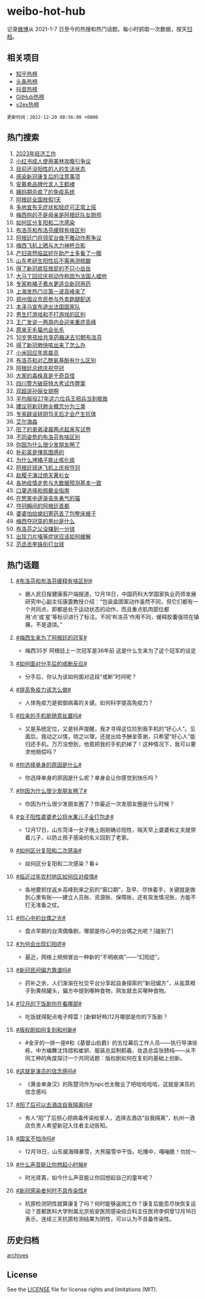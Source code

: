# weibo-hot-hub

记录[微博](https://www.weibo.com)从 2021-1-7 日至今的热搜和热门话题。每小时抓取一次数据，按天[归档](archives)。

## 相关项目

- [知乎热榜](https://github.com/lonnyzhang423/zhihu-hot-hub)
- [头条热榜](https://github.com/lonnyzhang423/toutiao-hot-hub)
- [抖音热榜](https://github.com/lonnyzhang423/douyin-hot-hub)
- [GitHub热榜](https://github.com/lonnyzhang423/github-hot-hub)
- [v2ex热榜](https://github.com/lonnyzhang423/v2ex-hot-hub)


`更新时间：2022-12-20 08:56:00 +0800`

## 热门搜索

1. [2023年经济工作](https://m.weibo.cn/search?containerid=100103type%3D1%26t%3D10%26q%3D%232023%E5%B9%B4%E7%BB%8F%E6%B5%8E%E5%B7%A5%E4%BD%9C%23&stream_entry_id=51&isnewpage=1&extparam=seat%3D1%26dgr%3D0%26cate%3D10103%26pos%3D0%26c_type%3D51%26filter_type%3Drealtimehot%26display_time%3D1671497759%26pre_seqid%3D1671497759395021438177&luicode=10000011&lfid=106003type%253D25%2526t%253D3%2526disable_hot%253D1%2526filter_type%253Drealtimehot)
1. [小红书成人使用美林攻略引争议](https://m.weibo.cn/search?containerid=100103type%3D1%26t%3D10%26q%3D%23%E5%B0%8F%E7%BA%A2%E4%B9%A6%E6%88%90%E4%BA%BA%E4%BD%BF%E7%94%A8%E7%BE%8E%E6%9E%97%E6%94%BB%E7%95%A5%E5%BC%95%E4%BA%89%E8%AE%AE%23&stream_entry_id=31&isnewpage=1&extparam=seat%3D1%26dgr%3D0%26filter_type%3Drealtimehot%26pos%3D0%26c_type%3D31%26lcate%3D5001%26cate%3D5001%26band_rank%3D1%26flag%3D1%26q%3D%2523%25E5%25B0%258F%25E7%25BA%25A2%25E4%25B9%25A6%25E6%2588%2590%25E4%25BA%25BA%25E4%25BD%25BF%25E7%2594%25A8%25E7%25BE%258E%25E6%259E%2597%25E6%2594%25BB%25E7%2595%25A5%25E5%25BC%2595%25E4%25BA%2589%25E8%25AE%25AE%2523%26realpos%3D1%26display_time%3D1671497759%26pre_seqid%3D1671497759395021438177&luicode=10000011&lfid=106003type%253D25%2526t%253D3%2526disable_hot%253D1%2526filter_type%253Drealtimehot)
1. [目前还没阳性的人的生活状态](https://m.weibo.cn/search?containerid=100103type%3D1%26t%3D10%26q%3D%23%E7%9B%AE%E5%89%8D%E8%BF%98%E6%B2%A1%E9%98%B3%E6%80%A7%E7%9A%84%E4%BA%BA%E7%9A%84%E7%94%9F%E6%B4%BB%E7%8A%B6%E6%80%81%23&stream_entry_id=31&isnewpage=1&extparam=seat%3D1%26dgr%3D0%26filter_type%3Drealtimehot%26pos%3D1%26c_type%3D31%26lcate%3D5001%26cate%3D5001%26band_rank%3D2%26flag%3D16%26q%3D%2523%25E7%259B%25AE%25E5%2589%258D%25E8%25BF%2598%25E6%25B2%25A1%25E9%2598%25B3%25E6%2580%25A7%25E7%259A%2584%25E4%25BA%25BA%25E7%259A%2584%25E7%2594%259F%25E6%25B4%25BB%25E7%258A%25B6%25E6%2580%2581%2523%26realpos%3D2%26display_time%3D1671497759%26pre_seqid%3D1671497759395021438177&luicode=10000011&lfid=106003type%253D25%2526t%253D3%2526disable_hot%253D1%2526filter_type%253Drealtimehot)
1. [感染新冠康复后的注意事项](https://m.weibo.cn/search?containerid=100103type%3D1%26t%3D10%26q%3D%23%E6%84%9F%E6%9F%93%E6%96%B0%E5%86%A0%E5%BA%B7%E5%A4%8D%E5%90%8E%E7%9A%84%E6%B3%A8%E6%84%8F%E4%BA%8B%E9%A1%B9%23&stream_entry_id=31&isnewpage=1&extparam=seat%3D1%26dgr%3D0%26filter_type%3Drealtimehot%26pos%3D2%26c_type%3D31%26lcate%3D5001%26cate%3D5001%26band_rank%3D3%26flag%3D0%26q%3D%2523%25E6%2584%259F%25E6%259F%2593%25E6%2596%25B0%25E5%2586%25A0%25E5%25BA%25B7%25E5%25A4%258D%25E5%2590%258E%25E7%259A%2584%25E6%25B3%25A8%25E6%2584%258F%25E4%25BA%258B%25E9%25A1%25B9%2523%26realpos%3D3%26display_time%3D1671497759%26pre_seqid%3D1671497759395021438177&luicode=10000011&lfid=106003type%253D25%2526t%253D3%2526disable_hot%253D1%2526filter_type%253Drealtimehot)
1. [安慕希品牌代言人王鹤棣](https://m.weibo.cn/search?containerid=100103type%3D1%26t%3D10%26q%3D%23%E5%AE%89%E6%85%95%E5%B8%8C%E5%93%81%E7%89%8C%E4%BB%A3%E8%A8%80%E4%BA%BA%E7%8E%8B%E9%B9%A4%E6%A3%A3%23&stream_entry_id=31&isnewpage=1&extparam=seat%3D1%26dgr%3D0%26topic_ad%3D1%26pos%3D3%26c_type%3D31%26lcate%3D5001%26cate%3D5001%26band_rank%3D4%26adid%3D175292%26q%3D%2523%25E5%25AE%2589%25E6%2585%2595%25E5%25B8%258C%25E5%2593%2581%25E7%2589%258C%25E4%25BB%25A3%25E8%25A8%2580%25E4%25BA%25BA%25E7%258E%258B%25E9%25B9%25A4%25E6%25A3%25A3%2523%26filter_type%3Drealtimehot%26display_time%3D1671497759%26pre_seqid%3D1671497759395021438177&luicode=10000011&lfid=106003type%253D25%2526t%253D3%2526disable_hot%253D1%2526filter_type%253Drealtimehot)
1. [姨妈期杀疯了的免疫系统](https://m.weibo.cn/search?containerid=100103type%3D1%26t%3D10%26q%3D%23%E5%A7%A8%E5%A6%88%E6%9C%9F%E6%9D%80%E7%96%AF%E4%BA%86%E7%9A%84%E5%85%8D%E7%96%AB%E7%B3%BB%E7%BB%9F%23&stream_entry_id=31&isnewpage=1&extparam=seat%3D1%26dgr%3D0%26filter_type%3Drealtimehot%26pos%3D4%26c_type%3D31%26lcate%3D5001%26cate%3D5001%26band_rank%3D4%26flag%3D1%26q%3D%2523%25E5%25A7%25A8%25E5%25A6%2588%25E6%259C%259F%25E6%259D%2580%25E7%2596%25AF%25E4%25BA%2586%25E7%259A%2584%25E5%2585%258D%25E7%2596%25AB%25E7%25B3%25BB%25E7%25BB%259F%2523%26realpos%3D4%26display_time%3D1671497759%26pre_seqid%3D1671497759395021438177&luicode=10000011&lfid=106003type%253D25%2526t%253D3%2526disable_hot%253D1%2526filter_type%253Drealtimehot)
1. [阿根廷全国放假1天](https://m.weibo.cn/search?containerid=100103type%3D1%26t%3D10%26q%3D%23%E9%98%BF%E6%A0%B9%E5%BB%B7%E5%85%A8%E5%9B%BD%E6%94%BE%E5%81%871%E5%A4%A9%23&stream_entry_id=31&isnewpage=1&extparam=seat%3D1%26dgr%3D0%26filter_type%3Drealtimehot%26pos%3D5%26c_type%3D31%26lcate%3D5001%26cate%3D5001%26band_rank%3D5%26flag%3D1%26q%3D%2523%25E9%2598%25BF%25E6%25A0%25B9%25E5%25BB%25B7%25E5%2585%25A8%25E5%259B%25BD%25E6%2594%25BE%25E5%2581%25871%25E5%25A4%25A9%2523%26realpos%3D5%26display_time%3D1671497759%26pre_seqid%3D1671497759395021438177&luicode=10000011&lfid=106003type%253D25%2526t%253D3%2526disable_hot%253D1%2526filter_type%253Drealtimehot)
1. [多地宣布无症状和轻症可正常上班](https://m.weibo.cn/search?containerid=100103type%3D1%26t%3D10%26q%3D%23%E5%A4%9A%E5%9C%B0%E5%AE%A3%E5%B8%83%E6%97%A0%E7%97%87%E7%8A%B6%E5%92%8C%E8%BD%BB%E7%97%87%E5%8F%AF%E6%AD%A3%E5%B8%B8%E4%B8%8A%E7%8F%AD%23&stream_entry_id=31&isnewpage=1&extparam=seat%3D1%26dgr%3D0%26filter_type%3Drealtimehot%26pos%3D6%26c_type%3D31%26lcate%3D5001%26cate%3D5001%26band_rank%3D6%26flag%3D1%26q%3D%2523%25E5%25A4%259A%25E5%259C%25B0%25E5%25AE%25A3%25E5%25B8%2583%25E6%2597%25A0%25E7%2597%2587%25E7%258A%25B6%25E5%2592%258C%25E8%25BD%25BB%25E7%2597%2587%25E5%258F%25AF%25E6%25AD%25A3%25E5%25B8%25B8%25E4%25B8%258A%25E7%258F%25AD%2523%26realpos%3D6%26display_time%3D1671497759%26pre_seqid%3D1671497759395021438177&luicode=10000011&lfid=106003type%253D25%2526t%253D3%2526disable_hot%253D1%2526filter_type%253Drealtimehot)
1. [梅西抱的不是母亲是阿根廷队女厨师](https://m.weibo.cn/search?containerid=100103type%3D1%26t%3D10%26q%3D%23%E6%A2%85%E8%A5%BF%E6%8A%B1%E7%9A%84%E4%B8%8D%E6%98%AF%E6%AF%8D%E4%BA%B2%E6%98%AF%E9%98%BF%E6%A0%B9%E5%BB%B7%E9%98%9F%E5%A5%B3%E5%8E%A8%E5%B8%88%23&stream_entry_id=31&isnewpage=1&extparam=seat%3D1%26dgr%3D0%26filter_type%3Drealtimehot%26pos%3D7%26c_type%3D31%26lcate%3D5001%26cate%3D5001%26band_rank%3D7%26flag%3D0%26q%3D%2523%25E6%25A2%2585%25E8%25A5%25BF%25E6%258A%25B1%25E7%259A%2584%25E4%25B8%258D%25E6%2598%25AF%25E6%25AF%258D%25E4%25BA%25B2%25E6%2598%25AF%25E9%2598%25BF%25E6%25A0%25B9%25E5%25BB%25B7%25E9%2598%259F%25E5%25A5%25B3%25E5%258E%25A8%25E5%25B8%2588%2523%26realpos%3D7%26display_time%3D1671497759%26pre_seqid%3D1671497759395021438177&luicode=10000011&lfid=106003type%253D25%2526t%253D3%2526disable_hot%253D1%2526filter_type%253Drealtimehot)
1. [如何区分复阳和二次感染](https://m.weibo.cn/search?containerid=100103type%3D1%26t%3D10%26q%3D%23%E5%A6%82%E4%BD%95%E5%8C%BA%E5%88%86%E5%A4%8D%E9%98%B3%E5%92%8C%E4%BA%8C%E6%AC%A1%E6%84%9F%E6%9F%93%23&stream_entry_id=31&isnewpage=1&extparam=seat%3D1%26dgr%3D0%26filter_type%3Drealtimehot%26pos%3D8%26c_type%3D31%26lcate%3D5001%26cate%3D5001%26band_rank%3D8%26flag%3D1%26q%3D%2523%25E5%25A6%2582%25E4%25BD%2595%25E5%258C%25BA%25E5%2588%2586%25E5%25A4%258D%25E9%2598%25B3%25E5%2592%258C%25E4%25BA%258C%25E6%25AC%25A1%25E6%2584%259F%25E6%259F%2593%2523%26realpos%3D8%26display_time%3D1671497759%26pre_seqid%3D1671497759395021438177&luicode=10000011&lfid=106003type%253D25%2526t%253D3%2526disable_hot%253D1%2526filter_type%253Drealtimehot)
1. [布洛芬和布洛芬缓释有啥区别](https://m.weibo.cn/search?containerid=100103type%3D1%26t%3D10%26q%3D%23%E5%B8%83%E6%B4%9B%E8%8A%AC%E5%92%8C%E5%B8%83%E6%B4%9B%E8%8A%AC%E7%BC%93%E9%87%8A%E6%9C%89%E5%95%A5%E5%8C%BA%E5%88%AB%23&stream_entry_id=31&isnewpage=1&extparam=seat%3D1%26dgr%3D0%26filter_type%3Drealtimehot%26pos%3D9%26c_type%3D31%26lcate%3D5001%26cate%3D5001%26band_rank%3D9%26flag%3D2%26q%3D%2523%25E5%25B8%2583%25E6%25B4%259B%25E8%258A%25AC%25E5%2592%258C%25E5%25B8%2583%25E6%25B4%259B%25E8%258A%25AC%25E7%25BC%2593%25E9%2587%258A%25E6%259C%2589%25E5%2595%25A5%25E5%258C%25BA%25E5%2588%25AB%2523%26realpos%3D9%26display_time%3D1671497759%26pre_seqid%3D1671497759395021438177&luicode=10000011&lfid=106003type%253D25%2526t%253D3%2526disable_hot%253D1%2526filter_type%253Drealtimehot)
1. [阿根廷门将领奖台做不雅动作惹争议](https://m.weibo.cn/search?containerid=100103type%3D1%26t%3D10%26q%3D%23%E9%98%BF%E6%A0%B9%E5%BB%B7%E9%97%A8%E5%B0%86%E9%A2%86%E5%A5%96%E5%8F%B0%E5%81%9A%E4%B8%8D%E9%9B%85%E5%8A%A8%E4%BD%9C%E6%83%B9%E4%BA%89%E8%AE%AE%23&stream_entry_id=31&isnewpage=1&extparam=seat%3D1%26dgr%3D0%26filter_type%3Drealtimehot%26pos%3D10%26c_type%3D31%26lcate%3D5001%26cate%3D5001%26band_rank%3D10%26flag%3D0%26q%3D%2523%25E9%2598%25BF%25E6%25A0%25B9%25E5%25BB%25B7%25E9%2597%25A8%25E5%25B0%2586%25E9%25A2%2586%25E5%25A5%2596%25E5%258F%25B0%25E5%2581%259A%25E4%25B8%258D%25E9%259B%2585%25E5%258A%25A8%25E4%25BD%259C%25E6%2583%25B9%25E4%25BA%2589%25E8%25AE%25AE%2523%26realpos%3D10%26display_time%3D1671497759%26pre_seqid%3D1671497759395021438177&luicode=10000011&lfid=106003type%253D25%2526t%253D3%2526disable_hot%253D1%2526filter_type%253Drealtimehot)
1. [梅西飞机上晒与大力神杯合影](https://m.weibo.cn/search?containerid=100103type%3D1%26t%3D10%26q%3D%23%E6%A2%85%E8%A5%BF%E9%A3%9E%E6%9C%BA%E4%B8%8A%E6%99%92%E4%B8%8E%E5%A4%A7%E5%8A%9B%E7%A5%9E%E6%9D%AF%E5%90%88%E5%BD%B1%23&stream_entry_id=31&isnewpage=1&extparam=seat%3D1%26dgr%3D0%26filter_type%3Drealtimehot%26pos%3D11%26c_type%3D31%26lcate%3D5001%26cate%3D5001%26band_rank%3D11%26flag%3D1%26q%3D%2523%25E6%25A2%2585%25E8%25A5%25BF%25E9%25A3%259E%25E6%259C%25BA%25E4%25B8%258A%25E6%2599%2592%25E4%25B8%258E%25E5%25A4%25A7%25E5%258A%259B%25E7%25A5%259E%25E6%259D%25AF%25E5%2590%2588%25E5%25BD%25B1%2523%26realpos%3D11%26display_time%3D1671497759%26pre_seqid%3D1671497759395021438177&luicode=10000011&lfid=106003type%253D25%2526t%253D3%2526disable_hot%253D1%2526filter_type%253Drealtimehot)
1. [产妇突然临盆好在助产士多看了一眼](https://m.weibo.cn/search?containerid=100103type%3D1%26t%3D10%26q%3D%23%E4%BA%A7%E5%A6%87%E7%AA%81%E7%84%B6%E4%B8%B4%E7%9B%86%E5%A5%BD%E5%9C%A8%E5%8A%A9%E4%BA%A7%E5%A3%AB%E5%A4%9A%E7%9C%8B%E4%BA%86%E4%B8%80%E7%9C%BC%23&stream_entry_id=31&isnewpage=1&extparam=seat%3D1%26dgr%3D0%26filter_type%3Drealtimehot%26pos%3D12%26c_type%3D31%26lcate%3D5001%26cate%3D5001%26band_rank%3D12%26flag%3D1%26q%3D%2523%25E4%25BA%25A7%25E5%25A6%2587%25E7%25AA%2581%25E7%2584%25B6%25E4%25B8%25B4%25E7%259B%2586%25E5%25A5%25BD%25E5%259C%25A8%25E5%258A%25A9%25E4%25BA%25A7%25E5%25A3%25AB%25E5%25A4%259A%25E7%259C%258B%25E4%25BA%2586%25E4%25B8%2580%25E7%259C%25BC%2523%26realpos%3D12%26display_time%3D1671497759%26pre_seqid%3D1671497759395021438177&luicode=10000011&lfid=106003type%253D25%2526t%253D3%2526disable_hot%253D1%2526filter_type%253Drealtimehot)
1. [山东考研生阳性后不需再测核酸](https://m.weibo.cn/search?containerid=100103type%3D1%26t%3D10%26q%3D%23%E5%B1%B1%E4%B8%9C%E8%80%83%E7%A0%94%E7%94%9F%E9%98%B3%E6%80%A7%E5%90%8E%E4%B8%8D%E9%9C%80%E5%86%8D%E6%B5%8B%E6%A0%B8%E9%85%B8%23&stream_entry_id=31&isnewpage=1&extparam=seat%3D1%26dgr%3D0%26filter_type%3Drealtimehot%26pos%3D13%26c_type%3D31%26lcate%3D5001%26cate%3D5001%26band_rank%3D13%26flag%3D0%26q%3D%2523%25E5%25B1%25B1%25E4%25B8%259C%25E8%2580%2583%25E7%25A0%2594%25E7%2594%259F%25E9%2598%25B3%25E6%2580%25A7%25E5%2590%258E%25E4%25B8%258D%25E9%259C%2580%25E5%2586%258D%25E6%25B5%258B%25E6%25A0%25B8%25E9%2585%25B8%2523%26realpos%3D13%26display_time%3D1671497759%26pre_seqid%3D1671497759395021438177&luicode=10000011&lfid=106003type%253D25%2526t%253D3%2526disable_hot%253D1%2526filter_type%253Drealtimehot)
1. [得了新冠疯狂放屁的不只小岳岳](https://m.weibo.cn/search?containerid=100103type%3D1%26t%3D10%26q%3D%23%E5%BE%97%E4%BA%86%E6%96%B0%E5%86%A0%E7%96%AF%E7%8B%82%E6%94%BE%E5%B1%81%E7%9A%84%E4%B8%8D%E5%8F%AA%E5%B0%8F%E5%B2%B3%E5%B2%B3%23&stream_entry_id=31&isnewpage=1&extparam=seat%3D1%26dgr%3D0%26filter_type%3Drealtimehot%26pos%3D14%26c_type%3D31%26lcate%3D5001%26cate%3D5001%26band_rank%3D14%26flag%3D0%26q%3D%2523%25E5%25BE%2597%25E4%25BA%2586%25E6%2596%25B0%25E5%2586%25A0%25E7%2596%25AF%25E7%258B%2582%25E6%2594%25BE%25E5%25B1%2581%25E7%259A%2584%25E4%25B8%258D%25E5%258F%25AA%25E5%25B0%258F%25E5%25B2%25B3%25E5%25B2%25B3%2523%26realpos%3D14%26display_time%3D1671497759%26pre_seqid%3D1671497759395021438177&luicode=10000011&lfid=106003type%253D25%2526t%253D3%2526disable_hot%253D1%2526filter_type%253Drealtimehot)
1. [大马丁回应庆祝动作称因为法国人嘘他](https://m.weibo.cn/search?containerid=100103type%3D1%26t%3D10%26q%3D%23%E5%A4%A7%E9%A9%AC%E4%B8%81%E5%9B%9E%E5%BA%94%E5%BA%86%E7%A5%9D%E5%8A%A8%E4%BD%9C%E7%A7%B0%E5%9B%A0%E4%B8%BA%E6%B3%95%E5%9B%BD%E4%BA%BA%E5%98%98%E4%BB%96%23&stream_entry_id=31&isnewpage=1&extparam=seat%3D1%26dgr%3D0%26filter_type%3Drealtimehot%26pos%3D15%26c_type%3D31%26lcate%3D5001%26cate%3D5001%26band_rank%3D15%26flag%3D1%26q%3D%2523%25E5%25A4%25A7%25E9%25A9%25AC%25E4%25B8%2581%25E5%259B%259E%25E5%25BA%2594%25E5%25BA%2586%25E7%25A5%259D%25E5%258A%25A8%25E4%25BD%259C%25E7%25A7%25B0%25E5%259B%25A0%25E4%25B8%25BA%25E6%25B3%2595%25E5%259B%25BD%25E4%25BA%25BA%25E5%2598%2598%25E4%25BB%2596%2523%26realpos%3D15%26display_time%3D1671497759%26pre_seqid%3D1671497759395021438177&luicode=10000011&lfid=106003type%253D25%2526t%253D3%2526disable_hot%253D1%2526filter_type%253Drealtimehot)
1. [专家称橘子煮水更适合新冠用药](https://m.weibo.cn/search?containerid=100103type%3D1%26t%3D10%26q%3D%23%E4%B8%93%E5%AE%B6%E7%A7%B0%E6%A9%98%E5%AD%90%E7%85%AE%E6%B0%B4%E6%9B%B4%E9%80%82%E5%90%88%E6%96%B0%E5%86%A0%E7%94%A8%E8%8D%AF%23&stream_entry_id=31&isnewpage=1&extparam=seat%3D1%26dgr%3D0%26filter_type%3Drealtimehot%26pos%3D16%26c_type%3D31%26lcate%3D5001%26cate%3D5001%26band_rank%3D16%26flag%3D2%26q%3D%2523%25E4%25B8%2593%25E5%25AE%25B6%25E7%25A7%25B0%25E6%25A9%2598%25E5%25AD%2590%25E7%2585%25AE%25E6%25B0%25B4%25E6%259B%25B4%25E9%2580%2582%25E5%2590%2588%25E6%2596%25B0%25E5%2586%25A0%25E7%2594%25A8%25E8%258D%25AF%2523%26realpos%3D16%26display_time%3D1671497759%26pre_seqid%3D1671497759395021438177&luicode=10000011&lfid=106003type%253D25%2526t%253D3%2526disable_hot%253D1%2526filter_type%253Drealtimehot)
1. [上海发热门诊第一波高峰来了](https://m.weibo.cn/search?containerid=100103type%3D1%26t%3D10%26q%3D%23%E4%B8%8A%E6%B5%B7%E5%8F%91%E7%83%AD%E9%97%A8%E8%AF%8A%E7%AC%AC%E4%B8%80%E6%B3%A2%E9%AB%98%E5%B3%B0%E6%9D%A5%E4%BA%86%23&stream_entry_id=31&isnewpage=1&extparam=seat%3D1%26dgr%3D0%26filter_type%3Drealtimehot%26pos%3D17%26c_type%3D31%26lcate%3D5001%26cate%3D5001%26band_rank%3D17%26flag%3D0%26q%3D%2523%25E4%25B8%258A%25E6%25B5%25B7%25E5%258F%2591%25E7%2583%25AD%25E9%2597%25A8%25E8%25AF%258A%25E7%25AC%25AC%25E4%25B8%2580%25E6%25B3%25A2%25E9%25AB%2598%25E5%25B3%25B0%25E6%259D%25A5%25E4%25BA%2586%2523%26realpos%3D17%26display_time%3D1671497759%26pre_seqid%3D1671497759395021438177&luicode=10000011&lfid=106003type%253D25%2526t%253D3%2526disable_hot%253D1%2526filter_type%253Drealtimehot)
1. [郑州倡议市民参与外卖跑腿配送](https://m.weibo.cn/search?containerid=100103type%3D1%26t%3D10%26q%3D%23%E9%83%91%E5%B7%9E%E5%80%A1%E8%AE%AE%E5%B8%82%E6%B0%91%E5%8F%82%E4%B8%8E%E5%A4%96%E5%8D%96%E8%B7%91%E8%85%BF%E9%85%8D%E9%80%81%23&stream_entry_id=31&isnewpage=1&extparam=seat%3D1%26dgr%3D0%26filter_type%3Drealtimehot%26pos%3D18%26c_type%3D31%26lcate%3D5001%26cate%3D5001%26band_rank%3D18%26flag%3D0%26q%3D%2523%25E9%2583%2591%25E5%25B7%259E%25E5%2580%25A1%25E8%25AE%25AE%25E5%25B8%2582%25E6%25B0%2591%25E5%258F%2582%25E4%25B8%258E%25E5%25A4%2596%25E5%258D%2596%25E8%25B7%2591%25E8%2585%25BF%25E9%2585%258D%25E9%2580%2581%2523%26realpos%3D18%26display_time%3D1671497759%26pre_seqid%3D1671497759395021438177&luicode=10000011&lfid=106003type%253D25%2526t%253D3%2526disable_hot%253D1%2526filter_type%253Drealtimehot)
1. [本泽马宣布退出法国国家队](https://m.weibo.cn/search?containerid=100103type%3D1%26t%3D10%26q%3D%23%E6%9C%AC%E6%B3%BD%E9%A9%AC%E5%AE%A3%E5%B8%83%E9%80%80%E5%87%BA%E6%B3%95%E5%9B%BD%E5%9B%BD%E5%AE%B6%E9%98%9F%23&stream_entry_id=31&isnewpage=1&extparam=seat%3D1%26dgr%3D0%26filter_type%3Drealtimehot%26pos%3D19%26c_type%3D31%26lcate%3D5001%26cate%3D5001%26band_rank%3D19%26flag%3D0%26q%3D%2523%25E6%259C%25AC%25E6%25B3%25BD%25E9%25A9%25AC%25E5%25AE%25A3%25E5%25B8%2583%25E9%2580%2580%25E5%2587%25BA%25E6%25B3%2595%25E5%259B%25BD%25E5%259B%25BD%25E5%25AE%25B6%25E9%2598%259F%2523%26realpos%3D19%26display_time%3D1671497759%26pre_seqid%3D1671497759395021438177&luicode=10000011&lfid=106003type%253D25%2526t%253D3%2526disable_hot%253D1%2526filter_type%253Drealtimehot)
1. [男生打游戏和不打游戏的区别](https://m.weibo.cn/search?containerid=100103type%3D1%26t%3D10%26q%3D%23%E7%94%B7%E7%94%9F%E6%89%93%E6%B8%B8%E6%88%8F%E5%92%8C%E4%B8%8D%E6%89%93%E6%B8%B8%E6%88%8F%E7%9A%84%E5%8C%BA%E5%88%AB%23&stream_entry_id=31&isnewpage=1&extparam=seat%3D1%26dgr%3D0%26filter_type%3Drealtimehot%26pos%3D20%26c_type%3D31%26lcate%3D5001%26cate%3D5001%26band_rank%3D20%26flag%3D0%26q%3D%2523%25E7%2594%25B7%25E7%2594%259F%25E6%2589%2593%25E6%25B8%25B8%25E6%2588%258F%25E5%2592%258C%25E4%25B8%258D%25E6%2589%2593%25E6%25B8%25B8%25E6%2588%258F%25E7%259A%2584%25E5%258C%25BA%25E5%2588%25AB%2523%26realpos%3D20%26display_time%3D1671497759%26pre_seqid%3D1671497759395021438177&luicode=10000011&lfid=106003type%253D25%2526t%253D3%2526disable_hot%253D1%2526filter_type%253Drealtimehot)
1. [王广发说一两周内会迎来重症高峰](https://m.weibo.cn/search?containerid=100103type%3D1%26t%3D10%26q%3D%23%E7%8E%8B%E5%B9%BF%E5%8F%91%E8%AF%B4%E4%B8%80%E4%B8%A4%E5%91%A8%E5%86%85%E4%BC%9A%E8%BF%8E%E6%9D%A5%E9%87%8D%E7%97%87%E9%AB%98%E5%B3%B0%23&stream_entry_id=31&isnewpage=1&extparam=seat%3D1%26dgr%3D0%26filter_type%3Drealtimehot%26pos%3D21%26c_type%3D31%26lcate%3D5001%26cate%3D5001%26band_rank%3D21%26flag%3D1%26q%3D%2523%25E7%258E%258B%25E5%25B9%25BF%25E5%258F%2591%25E8%25AF%25B4%25E4%25B8%2580%25E4%25B8%25A4%25E5%2591%25A8%25E5%2586%2585%25E4%25BC%259A%25E8%25BF%258E%25E6%259D%25A5%25E9%2587%258D%25E7%2597%2587%25E9%25AB%2598%25E5%25B3%25B0%2523%26realpos%3D21%26display_time%3D1671497759%26pre_seqid%3D1671497759395021438177&luicode=10000011&lfid=106003type%253D25%2526t%253D3%2526disable_hot%253D1%2526filter_type%253Drealtimehot)
1. [原来无毛猫也会长毛](https://m.weibo.cn/search?containerid=100103type%3D1%26t%3D10%26q%3D%23%E5%8E%9F%E6%9D%A5%E6%97%A0%E6%AF%9B%E7%8C%AB%E4%B9%9F%E4%BC%9A%E9%95%BF%E6%AF%9B%23&stream_entry_id=31&isnewpage=1&extparam=seat%3D1%26dgr%3D0%26filter_type%3Drealtimehot%26pos%3D22%26c_type%3D31%26lcate%3D5001%26cate%3D5001%26band_rank%3D22%26flag%3D1%26q%3D%2523%25E5%258E%259F%25E6%259D%25A5%25E6%2597%25A0%25E6%25AF%259B%25E7%258C%25AB%25E4%25B9%259F%25E4%25BC%259A%25E9%2595%25BF%25E6%25AF%259B%2523%26realpos%3D22%26display_time%3D1671497759%26pre_seqid%3D1671497759395021438177&luicode=10000011&lfid=106003type%253D25%2526t%253D3%2526disable_hot%253D1%2526filter_type%253Drealtimehot)
1. [10岁男孩给共享药箱送去10颗布洛芬](https://m.weibo.cn/search?containerid=100103type%3D1%26t%3D10%26q%3D%2310%E5%B2%81%E7%94%B7%E5%AD%A9%E7%BB%99%E5%85%B1%E4%BA%AB%E8%8D%AF%E7%AE%B1%E9%80%81%E5%8E%BB10%E9%A2%97%E5%B8%83%E6%B4%9B%E8%8A%AC%23&stream_entry_id=31&isnewpage=1&extparam=seat%3D1%26dgr%3D0%26filter_type%3Drealtimehot%26pos%3D23%26c_type%3D31%26lcate%3D5001%26cate%3D5001%26band_rank%3D23%26flag%3D0%26q%3D%252310%25E5%25B2%2581%25E7%2594%25B7%25E5%25AD%25A9%25E7%25BB%2599%25E5%2585%25B1%25E4%25BA%25AB%25E8%258D%25AF%25E7%25AE%25B1%25E9%2580%2581%25E5%258E%25BB10%25E9%25A2%2597%25E5%25B8%2583%25E6%25B4%259B%25E8%258A%25AC%2523%26realpos%3D23%26display_time%3D1671497759%26pre_seqid%3D1671497759395021438177&luicode=10000011&lfid=106003type%253D25%2526t%253D3%2526disable_hot%253D1%2526filter_type%253Drealtimehot)
1. [得了新冠肺快咳出来了怎么办](https://m.weibo.cn/search?containerid=100103type%3D1%26t%3D10%26q%3D%23%E5%BE%97%E4%BA%86%E6%96%B0%E5%86%A0%E8%82%BA%E5%BF%AB%E5%92%B3%E5%87%BA%E6%9D%A5%E4%BA%86%E6%80%8E%E4%B9%88%E5%8A%9E%23&stream_entry_id=31&isnewpage=1&extparam=seat%3D1%26dgr%3D0%26filter_type%3Drealtimehot%26pos%3D24%26c_type%3D31%26lcate%3D5001%26cate%3D5001%26band_rank%3D24%26flag%3D0%26q%3D%2523%25E5%25BE%2597%25E4%25BA%2586%25E6%2596%25B0%25E5%2586%25A0%25E8%2582%25BA%25E5%25BF%25AB%25E5%2592%25B3%25E5%2587%25BA%25E6%259D%25A5%25E4%25BA%2586%25E6%2580%258E%25E4%25B9%2588%25E5%258A%259E%2523%26realpos%3D24%26display_time%3D1671497759%26pre_seqid%3D1671497759395021438177&luicode=10000011&lfid=106003type%253D25%2526t%253D3%2526disable_hot%253D1%2526filter_type%253Drealtimehot)
1. [小米回应年底裁员](https://m.weibo.cn/search?containerid=100103type%3D1%26t%3D10%26q%3D%23%E5%B0%8F%E7%B1%B3%E5%9B%9E%E5%BA%94%E5%B9%B4%E5%BA%95%E8%A3%81%E5%91%98%23&stream_entry_id=31&isnewpage=1&extparam=seat%3D1%26dgr%3D0%26filter_type%3Drealtimehot%26pos%3D25%26c_type%3D31%26lcate%3D5001%26cate%3D5001%26band_rank%3D25%26flag%3D0%26q%3D%2523%25E5%25B0%258F%25E7%25B1%25B3%25E5%259B%259E%25E5%25BA%2594%25E5%25B9%25B4%25E5%25BA%2595%25E8%25A3%2581%25E5%2591%2598%2523%26realpos%3D25%26display_time%3D1671497759%26pre_seqid%3D1671497759395021438177&luicode=10000011&lfid=106003type%253D25%2526t%253D3%2526disable_hot%253D1%2526filter_type%253Drealtimehot)
1. [布洛芬和对乙酰氨基酚有什么区别](https://m.weibo.cn/search?containerid=100103type%3D1%26t%3D10%26q%3D%23%E5%B8%83%E6%B4%9B%E8%8A%AC%E5%92%8C%E5%AF%B9%E4%B9%99%E9%85%B0%E6%B0%A8%E5%9F%BA%E9%85%9A%E6%9C%89%E4%BB%80%E4%B9%88%E5%8C%BA%E5%88%AB%23&stream_entry_id=31&isnewpage=1&extparam=seat%3D1%26dgr%3D0%26filter_type%3Drealtimehot%26pos%3D26%26c_type%3D31%26lcate%3D5001%26cate%3D5001%26band_rank%3D26%26flag%3D1%26q%3D%2523%25E5%25B8%2583%25E6%25B4%259B%25E8%258A%25AC%25E5%2592%258C%25E5%25AF%25B9%25E4%25B9%2599%25E9%2585%25B0%25E6%25B0%25A8%25E5%259F%25BA%25E9%2585%259A%25E6%259C%2589%25E4%25BB%2580%25E4%25B9%2588%25E5%258C%25BA%25E5%2588%25AB%2523%26realpos%3D26%26display_time%3D1671497759%26pre_seqid%3D1671497759395021438177&luicode=10000011&lfid=106003type%253D25%2526t%253D3%2526disable_hot%253D1%2526filter_type%253Drealtimehot)
1. [阿根廷总统庆祝夺冠](https://m.weibo.cn/search?containerid=100103type%3D1%26t%3D10%26q%3D%23%E9%98%BF%E6%A0%B9%E5%BB%B7%E6%80%BB%E7%BB%9F%E5%BA%86%E7%A5%9D%E5%A4%BA%E5%86%A0%23&stream_entry_id=31&isnewpage=1&extparam=seat%3D1%26dgr%3D0%26filter_type%3Drealtimehot%26pos%3D27%26c_type%3D31%26lcate%3D5001%26cate%3D5001%26band_rank%3D27%26flag%3D1%26q%3D%2523%25E9%2598%25BF%25E6%25A0%25B9%25E5%25BB%25B7%25E6%2580%25BB%25E7%25BB%259F%25E5%25BA%2586%25E7%25A5%259D%25E5%25A4%25BA%25E5%2586%25A0%2523%26realpos%3D27%26display_time%3D1671497759%26pre_seqid%3D1671497759395021438177&luicode=10000011&lfid=106003type%253D25%2526t%253D3%2526disable_hot%253D1%2526filter_type%253Drealtimehot)
1. [大家的毒株真是千奇百怪](https://m.weibo.cn/search?containerid=100103type%3D1%26t%3D10%26q%3D%23%E5%A4%A7%E5%AE%B6%E7%9A%84%E6%AF%92%E6%A0%AA%E7%9C%9F%E6%98%AF%E5%8D%83%E5%A5%87%E7%99%BE%E6%80%AA%23&stream_entry_id=31&isnewpage=1&extparam=seat%3D1%26dgr%3D0%26filter_type%3Drealtimehot%26pos%3D28%26c_type%3D31%26lcate%3D5001%26cate%3D5001%26band_rank%3D28%26flag%3D0%26q%3D%2523%25E5%25A4%25A7%25E5%25AE%25B6%25E7%259A%2584%25E6%25AF%2592%25E6%25A0%25AA%25E7%259C%259F%25E6%2598%25AF%25E5%258D%2583%25E5%25A5%2587%25E7%2599%25BE%25E6%2580%25AA%2523%26realpos%3D28%26display_time%3D1671497759%26pre_seqid%3D1671497759395021438177&luicode=10000011&lfid=106003type%253D25%2526t%253D3%2526disable_hot%253D1%2526filter_type%253Drealtimehot)
1. [四川警方破获特大考试作弊案](https://m.weibo.cn/search?containerid=100103type%3D1%26t%3D10%26q%3D%23%E5%9B%9B%E5%B7%9D%E8%AD%A6%E6%96%B9%E7%A0%B4%E8%8E%B7%E7%89%B9%E5%A4%A7%E8%80%83%E8%AF%95%E4%BD%9C%E5%BC%8A%E6%A1%88%23&stream_entry_id=31&isnewpage=1&extparam=seat%3D1%26dgr%3D0%26filter_type%3Drealtimehot%26pos%3D29%26c_type%3D31%26lcate%3D5001%26cate%3D5001%26band_rank%3D29%26flag%3D0%26q%3D%2523%25E5%259B%259B%25E5%25B7%259D%25E8%25AD%25A6%25E6%2596%25B9%25E7%25A0%25B4%25E8%258E%25B7%25E7%2589%25B9%25E5%25A4%25A7%25E8%2580%2583%25E8%25AF%2595%25E4%25BD%259C%25E5%25BC%258A%25E6%25A1%2588%2523%26realpos%3D29%26display_time%3D1671497759%26pre_seqid%3D1671497759395021438177&luicode=10000011&lfid=106003type%253D25%2526t%253D3%2526disable_hot%253D1%2526filter_type%253Drealtimehot)
1. [邓超说孙俪女貌啊](https://m.weibo.cn/search?containerid=100103type%3D1%26t%3D10%26q%3D%23%E9%82%93%E8%B6%85%E8%AF%B4%E5%AD%99%E4%BF%AA%E5%A5%B3%E8%B2%8C%E5%95%8A%23&stream_entry_id=31&isnewpage=1&extparam=seat%3D1%26dgr%3D0%26filter_type%3Drealtimehot%26pos%3D30%26c_type%3D31%26lcate%3D5001%26cate%3D5001%26band_rank%3D30%26flag%3D0%26q%3D%2523%25E9%2582%2593%25E8%25B6%2585%25E8%25AF%25B4%25E5%25AD%2599%25E4%25BF%25AA%25E5%25A5%25B3%25E8%25B2%258C%25E5%2595%258A%2523%26realpos%3D30%26display_time%3D1671497759%26pre_seqid%3D1671497759395021438177&luicode=10000011&lfid=106003type%253D25%2526t%253D3%2526disable_hot%253D1%2526filter_type%253Drealtimehot)
1. [平均服役27年这六位兵王把兵当到极致](https://m.weibo.cn/search?containerid=100103type%3D1%26t%3D10%26q%3D%23%E5%B9%B3%E5%9D%87%E6%9C%8D%E5%BD%B927%E5%B9%B4%E8%BF%99%E5%85%AD%E4%BD%8D%E5%85%B5%E7%8E%8B%E6%8A%8A%E5%85%B5%E5%BD%93%E5%88%B0%E6%9E%81%E8%87%B4%23&stream_entry_id=31&isnewpage=1&extparam=seat%3D1%26dgr%3D0%26filter_type%3Drealtimehot%26pos%3D31%26c_type%3D31%26lcate%3D5001%26cate%3D5001%26band_rank%3D31%26flag%3D1%26q%3D%2523%25E5%25B9%25B3%25E5%259D%2587%25E6%259C%258D%25E5%25BD%25B927%25E5%25B9%25B4%25E8%25BF%2599%25E5%2585%25AD%25E4%25BD%258D%25E5%2585%25B5%25E7%258E%258B%25E6%258A%258A%25E5%2585%25B5%25E5%25BD%2593%25E5%2588%25B0%25E6%259E%2581%25E8%2587%25B4%2523%26realpos%3D31%26display_time%3D1671497759%26pre_seqid%3D1671497759395021438177&luicode=10000011&lfid=106003type%253D25%2526t%253D3%2526disable_hot%253D1%2526filter_type%253Drealtimehot)
1. [建议将新冠肺炎概念分为三类](https://m.weibo.cn/search?containerid=100103type%3D1%26t%3D10%26q%3D%23%E5%BB%BA%E8%AE%AE%E5%B0%86%E6%96%B0%E5%86%A0%E8%82%BA%E7%82%8E%E6%A6%82%E5%BF%B5%E5%88%86%E4%B8%BA%E4%B8%89%E7%B1%BB%23&stream_entry_id=31&isnewpage=1&extparam=seat%3D1%26dgr%3D0%26filter_type%3Drealtimehot%26pos%3D32%26c_type%3D31%26lcate%3D5001%26cate%3D5001%26band_rank%3D32%26flag%3D0%26q%3D%2523%25E5%25BB%25BA%25E8%25AE%25AE%25E5%25B0%2586%25E6%2596%25B0%25E5%2586%25A0%25E8%2582%25BA%25E7%2582%258E%25E6%25A6%2582%25E5%25BF%25B5%25E5%2588%2586%25E4%25B8%25BA%25E4%25B8%2589%25E7%25B1%25BB%2523%26realpos%3D32%26display_time%3D1671497759%26pre_seqid%3D1671497759395021438177&luicode=10000011&lfid=106003type%253D25%2526t%253D3%2526disable_hot%253D1%2526filter_type%253Drealtimehot)
1. [专家辟谣转阴15天后才会产生抗体](https://m.weibo.cn/search?containerid=100103type%3D1%26t%3D10%26q%3D%23%E4%B8%93%E5%AE%B6%E8%BE%9F%E8%B0%A3%E8%BD%AC%E9%98%B415%E5%A4%A9%E5%90%8E%E6%89%8D%E4%BC%9A%E4%BA%A7%E7%94%9F%E6%8A%97%E4%BD%93%23&stream_entry_id=31&isnewpage=1&extparam=seat%3D1%26dgr%3D0%26filter_type%3Drealtimehot%26pos%3D33%26c_type%3D31%26lcate%3D5001%26cate%3D5001%26band_rank%3D33%26flag%3D0%26q%3D%2523%25E4%25B8%2593%25E5%25AE%25B6%25E8%25BE%259F%25E8%25B0%25A3%25E8%25BD%25AC%25E9%2598%25B415%25E5%25A4%25A9%25E5%2590%258E%25E6%2589%258D%25E4%25BC%259A%25E4%25BA%25A7%25E7%2594%259F%25E6%258A%2597%25E4%25BD%2593%2523%26realpos%3D33%26display_time%3D1671497759%26pre_seqid%3D1671497759395021438177&luicode=10000011&lfid=106003type%253D25%2526t%253D3%2526disable_hot%253D1%2526filter_type%253Drealtimehot)
1. [艾尔海森](https://m.weibo.cn/search?containerid=100103type%3D1%26t%3D10%26q%3D%E8%89%BE%E5%B0%94%E6%B5%B7%E6%A3%AE&stream_entry_id=31&isnewpage=1&extparam=seat%3D1%26dgr%3D0%26filter_type%3Drealtimehot%26pos%3D34%26c_type%3D31%26lcate%3D5001%26cate%3D5001%26band_rank%3D34%26flag%3D0%26q%3D%25E8%2589%25BE%25E5%25B0%2594%25E6%25B5%25B7%25E6%25A3%25AE%26realpos%3D34%26display_time%3D1671497759%26pre_seqid%3D1671497759395021438177&luicode=10000011&lfid=106003type%253D25%2526t%253D3%2526disable_hot%253D1%2526filter_type%253Drealtimehot)
1. [阳了的弟弟凌晨两点起来写试卷](https://m.weibo.cn/search?containerid=100103type%3D1%26t%3D10%26q%3D%23%E9%98%B3%E4%BA%86%E7%9A%84%E5%BC%9F%E5%BC%9F%E5%87%8C%E6%99%A8%E4%B8%A4%E7%82%B9%E8%B5%B7%E6%9D%A5%E5%86%99%E8%AF%95%E5%8D%B7%23&stream_entry_id=31&isnewpage=1&extparam=seat%3D1%26dgr%3D0%26filter_type%3Drealtimehot%26pos%3D35%26c_type%3D31%26lcate%3D5001%26cate%3D5001%26band_rank%3D35%26flag%3D0%26q%3D%2523%25E9%2598%25B3%25E4%25BA%2586%25E7%259A%2584%25E5%25BC%259F%25E5%25BC%259F%25E5%2587%258C%25E6%2599%25A8%25E4%25B8%25A4%25E7%2582%25B9%25E8%25B5%25B7%25E6%259D%25A5%25E5%2586%2599%25E8%25AF%2595%25E5%258D%25B7%2523%26realpos%3D35%26display_time%3D1671497759%26pre_seqid%3D1671497759395021438177&luicode=10000011&lfid=106003type%253D25%2526t%253D3%2526disable_hot%253D1%2526filter_type%253Drealtimehot)
1. [不同姿势的布洛芬有啥区别](https://m.weibo.cn/search?containerid=100103type%3D1%26t%3D10%26q%3D%23%E4%B8%8D%E5%90%8C%E5%A7%BF%E5%8A%BF%E7%9A%84%E5%B8%83%E6%B4%9B%E8%8A%AC%E6%9C%89%E5%95%A5%E5%8C%BA%E5%88%AB%23&stream_entry_id=31&isnewpage=1&extparam=seat%3D1%26dgr%3D0%26filter_type%3Drealtimehot%26pos%3D36%26c_type%3D31%26lcate%3D5001%26cate%3D5001%26band_rank%3D36%26flag%3D1%26q%3D%2523%25E4%25B8%258D%25E5%2590%258C%25E5%25A7%25BF%25E5%258A%25BF%25E7%259A%2584%25E5%25B8%2583%25E6%25B4%259B%25E8%258A%25AC%25E6%259C%2589%25E5%2595%25A5%25E5%258C%25BA%25E5%2588%25AB%2523%26realpos%3D36%26display_time%3D1671497759%26pre_seqid%3D1671497759395021438177&luicode=10000011&lfid=106003type%253D25%2526t%253D3%2526disable_hot%253D1%2526filter_type%253Drealtimehot)
1. [你因为什么很少发朋友圈了](https://m.weibo.cn/search?containerid=100103type%3D1%26t%3D10%26q%3D%23%E4%BD%A0%E5%9B%A0%E4%B8%BA%E4%BB%80%E4%B9%88%E5%BE%88%E5%B0%91%E5%8F%91%E6%9C%8B%E5%8F%8B%E5%9C%88%E4%BA%86%23&stream_entry_id=31&isnewpage=1&extparam=seat%3D1%26dgr%3D0%26filter_type%3Drealtimehot%26pos%3D37%26c_type%3D31%26lcate%3D5001%26cate%3D5001%26band_rank%3D37%26flag%3D0%26q%3D%2523%25E4%25BD%25A0%25E5%259B%25A0%25E4%25B8%25BA%25E4%25BB%2580%25E4%25B9%2588%25E5%25BE%2588%25E5%25B0%2591%25E5%258F%2591%25E6%259C%258B%25E5%258F%258B%25E5%259C%2588%25E4%25BA%2586%2523%26realpos%3D37%26display_time%3D1671497759%26pre_seqid%3D1671497759395021438177&luicode=10000011&lfid=106003type%253D25%2526t%253D3%2526disable_hot%253D1%2526filter_type%253Drealtimehot)
1. [朴彩英是懂氛围感的](https://m.weibo.cn/search?containerid=100103type%3D1%26t%3D10%26q%3D%23%E6%9C%B4%E5%BD%A9%E8%8B%B1%E6%98%AF%E6%87%82%E6%B0%9B%E5%9B%B4%E6%84%9F%E7%9A%84%23&stream_entry_id=31&isnewpage=1&extparam=seat%3D1%26dgr%3D0%26filter_type%3Drealtimehot%26pos%3D38%26c_type%3D31%26lcate%3D5001%26cate%3D5001%26band_rank%3D38%26flag%3D0%26q%3D%2523%25E6%259C%25B4%25E5%25BD%25A9%25E8%258B%25B1%25E6%2598%25AF%25E6%2587%2582%25E6%25B0%259B%25E5%259B%25B4%25E6%2584%259F%25E7%259A%2584%2523%26realpos%3D38%26display_time%3D1671497759%26pre_seqid%3D1671497759395021438177&luicode=10000011&lfid=106003type%253D25%2526t%253D3%2526disable_hot%253D1%2526filter_type%253Drealtimehot)
1. [为什么烤橘子能止咳化痰](https://m.weibo.cn/search?containerid=100103type%3D1%26t%3D10%26q%3D%23%E4%B8%BA%E4%BB%80%E4%B9%88%E7%83%A4%E6%A9%98%E5%AD%90%E8%83%BD%E6%AD%A2%E5%92%B3%E5%8C%96%E7%97%B0%23&stream_entry_id=31&isnewpage=1&extparam=seat%3D1%26dgr%3D0%26filter_type%3Drealtimehot%26pos%3D39%26c_type%3D31%26lcate%3D5001%26cate%3D5001%26band_rank%3D39%26flag%3D0%26q%3D%2523%25E4%25B8%25BA%25E4%25BB%2580%25E4%25B9%2588%25E7%2583%25A4%25E6%25A9%2598%25E5%25AD%2590%25E8%2583%25BD%25E6%25AD%25A2%25E5%2592%25B3%25E5%258C%2596%25E7%2597%25B0%2523%26realpos%3D39%26display_time%3D1671497759%26pre_seqid%3D1671497759395021438177&luicode=10000011&lfid=106003type%253D25%2526t%253D3%2526disable_hot%253D1%2526filter_type%253Drealtimehot)
1. [阿根廷球迷飞机上庆祝夺冠](https://m.weibo.cn/search?containerid=100103type%3D1%26t%3D10%26q%3D%23%E9%98%BF%E6%A0%B9%E5%BB%B7%E7%90%83%E8%BF%B7%E9%A3%9E%E6%9C%BA%E4%B8%8A%E5%BA%86%E7%A5%9D%E5%A4%BA%E5%86%A0%23&stream_entry_id=31&isnewpage=1&extparam=seat%3D1%26dgr%3D0%26filter_type%3Drealtimehot%26pos%3D40%26c_type%3D31%26lcate%3D5001%26cate%3D5001%26band_rank%3D40%26flag%3D0%26q%3D%2523%25E9%2598%25BF%25E6%25A0%25B9%25E5%25BB%25B7%25E7%2590%2583%25E8%25BF%25B7%25E9%25A3%259E%25E6%259C%25BA%25E4%25B8%258A%25E5%25BA%2586%25E7%25A5%259D%25E5%25A4%25BA%25E5%2586%25A0%2523%26realpos%3D40%26display_time%3D1671497759%26pre_seqid%3D1671497759395021438177&luicode=10000011&lfid=106003type%253D25%2526t%253D3%2526disable_hot%253D1%2526filter_type%253Drealtimehot)
1. [赵樱子演过倚天黄衫女](https://m.weibo.cn/search?containerid=100103type%3D1%26t%3D10%26q%3D%23%E8%B5%B5%E6%A8%B1%E5%AD%90%E6%BC%94%E8%BF%87%E5%80%9A%E5%A4%A9%E9%BB%84%E8%A1%AB%E5%A5%B3%23&stream_entry_id=31&isnewpage=1&extparam=seat%3D1%26dgr%3D0%26filter_type%3Drealtimehot%26pos%3D41%26c_type%3D31%26lcate%3D5001%26cate%3D5001%26band_rank%3D41%26flag%3D0%26q%3D%2523%25E8%25B5%25B5%25E6%25A8%25B1%25E5%25AD%2590%25E6%25BC%2594%25E8%25BF%2587%25E5%2580%259A%25E5%25A4%25A9%25E9%25BB%2584%25E8%25A1%25AB%25E5%25A5%25B3%2523%26realpos%3D41%26display_time%3D1671497759%26pre_seqid%3D1671497759395021438177&luicode=10000011&lfid=106003type%253D25%2526t%253D3%2526disable_hot%253D1%2526filter_type%253Drealtimehot)
1. [各地疫情走势与大数据预测基本一致](https://m.weibo.cn/search?containerid=100103type%3D1%26t%3D10%26q%3D%23%E5%90%84%E5%9C%B0%E7%96%AB%E6%83%85%E8%B5%B0%E5%8A%BF%E4%B8%8E%E5%A4%A7%E6%95%B0%E6%8D%AE%E9%A2%84%E6%B5%8B%E5%9F%BA%E6%9C%AC%E4%B8%80%E8%87%B4%23&stream_entry_id=31&isnewpage=1&extparam=seat%3D1%26dgr%3D0%26filter_type%3Drealtimehot%26pos%3D42%26c_type%3D31%26lcate%3D5001%26cate%3D5001%26band_rank%3D42%26flag%3D0%26q%3D%2523%25E5%2590%2584%25E5%259C%25B0%25E7%2596%25AB%25E6%2583%2585%25E8%25B5%25B0%25E5%258A%25BF%25E4%25B8%258E%25E5%25A4%25A7%25E6%2595%25B0%25E6%258D%25AE%25E9%25A2%2584%25E6%25B5%258B%25E5%259F%25BA%25E6%259C%25AC%25E4%25B8%2580%25E8%2587%25B4%2523%26realpos%3D42%26display_time%3D1671497759%26pre_seqid%3D1671497759395021438177&luicode=10000011&lfid=106003type%253D25%2526t%253D3%2526disable_hot%253D1%2526filter_type%253Drealtimehot)
1. [口罩选择和佩戴全指南](https://m.weibo.cn/search?containerid=100103type%3D1%26t%3D10%26q%3D%23%E5%8F%A3%E7%BD%A9%E9%80%89%E6%8B%A9%E5%92%8C%E4%BD%A9%E6%88%B4%E5%85%A8%E6%8C%87%E5%8D%97%23&stream_entry_id=31&isnewpage=1&extparam=seat%3D1%26dgr%3D0%26filter_type%3Drealtimehot%26pos%3D43%26c_type%3D31%26lcate%3D5001%26cate%3D5001%26band_rank%3D43%26flag%3D1%26q%3D%2523%25E5%258F%25A3%25E7%25BD%25A9%25E9%2580%2589%25E6%258B%25A9%25E5%2592%258C%25E4%25BD%25A9%25E6%2588%25B4%25E5%2585%25A8%25E6%258C%2587%25E5%258D%2597%2523%26realpos%3D43%26display_time%3D1671497759%26pre_seqid%3D1671497759395021438177&luicode=10000011&lfid=106003type%253D25%2526t%253D3%2526disable_hot%253D1%2526filter_type%253Drealtimehot)
1. [在憋笑中逐渐丧失勇气的猫](https://m.weibo.cn/search?containerid=100103type%3D1%26t%3D10%26q%3D%23%E5%9C%A8%E6%86%8B%E7%AC%91%E4%B8%AD%E9%80%90%E6%B8%90%E4%B8%A7%E5%A4%B1%E5%8B%87%E6%B0%94%E7%9A%84%E7%8C%AB%23&stream_entry_id=31&isnewpage=1&extparam=seat%3D1%26dgr%3D0%26filter_type%3Drealtimehot%26pos%3D44%26c_type%3D31%26lcate%3D5001%26cate%3D5001%26band_rank%3D44%26flag%3D1%26q%3D%2523%25E5%259C%25A8%25E6%2586%258B%25E7%25AC%2591%25E4%25B8%25AD%25E9%2580%2590%25E6%25B8%2590%25E4%25B8%25A7%25E5%25A4%25B1%25E5%258B%2587%25E6%25B0%2594%25E7%259A%2584%25E7%258C%25AB%2523%26realpos%3D44%26display_time%3D1671497759%26pre_seqid%3D1671497759395021438177&luicode=10000011&lfid=106003type%253D25%2526t%253D3%2526disable_hot%253D1%2526filter_type%253Drealtimehot)
1. [夺冠瞬间的阿根廷首都](https://m.weibo.cn/search?containerid=100103type%3D1%26t%3D10%26q%3D%23%E5%A4%BA%E5%86%A0%E7%9E%AC%E9%97%B4%E7%9A%84%E9%98%BF%E6%A0%B9%E5%BB%B7%E9%A6%96%E9%83%BD%23&stream_entry_id=31&isnewpage=1&extparam=seat%3D1%26dgr%3D0%26filter_type%3Drealtimehot%26pos%3D45%26c_type%3D31%26lcate%3D5001%26cate%3D5001%26band_rank%3D45%26flag%3D1%26q%3D%2523%25E5%25A4%25BA%25E5%2586%25A0%25E7%259E%25AC%25E9%2597%25B4%25E7%259A%2584%25E9%2598%25BF%25E6%25A0%25B9%25E5%25BB%25B7%25E9%25A6%2596%25E9%2583%25BD%2523%26realpos%3D45%26display_time%3D1671497759%26pre_seqid%3D1671497759395021438177&luicode=10000011&lfid=106003type%253D25%2526t%253D3%2526disable_hot%253D1%2526filter_type%253Drealtimehot)
1. [婆婆怕给媳妇寄药丢了包整床被子](https://m.weibo.cn/search?containerid=100103type%3D1%26t%3D10%26q%3D%23%E5%A9%86%E5%A9%86%E6%80%95%E7%BB%99%E5%AA%B3%E5%A6%87%E5%AF%84%E8%8D%AF%E4%B8%A2%E4%BA%86%E5%8C%85%E6%95%B4%E5%BA%8A%E8%A2%AB%E5%AD%90%23&stream_entry_id=31&isnewpage=1&extparam=seat%3D1%26dgr%3D0%26filter_type%3Drealtimehot%26pos%3D46%26c_type%3D31%26lcate%3D5001%26cate%3D5001%26band_rank%3D46%26flag%3D0%26q%3D%2523%25E5%25A9%2586%25E5%25A9%2586%25E6%2580%2595%25E7%25BB%2599%25E5%25AA%25B3%25E5%25A6%2587%25E5%25AF%2584%25E8%258D%25AF%25E4%25B8%25A2%25E4%25BA%2586%25E5%258C%2585%25E6%2595%25B4%25E5%25BA%258A%25E8%25A2%25AB%25E5%25AD%2590%2523%26realpos%3D46%26display_time%3D1671497759%26pre_seqid%3D1671497759395021438177&luicode=10000011&lfid=106003type%253D25%2526t%253D3%2526disable_hot%253D1%2526filter_type%253Drealtimehot)
1. [梅西夺冠穿的黑纱是什么](https://m.weibo.cn/search?containerid=100103type%3D1%26t%3D10%26q%3D%23%E6%A2%85%E8%A5%BF%E5%A4%BA%E5%86%A0%E7%A9%BF%E7%9A%84%E9%BB%91%E7%BA%B1%E6%98%AF%E4%BB%80%E4%B9%88%23&stream_entry_id=31&isnewpage=1&extparam=seat%3D1%26dgr%3D0%26filter_type%3Drealtimehot%26pos%3D47%26c_type%3D31%26lcate%3D5001%26cate%3D5001%26band_rank%3D47%26flag%3D0%26q%3D%2523%25E6%25A2%2585%25E8%25A5%25BF%25E5%25A4%25BA%25E5%2586%25A0%25E7%25A9%25BF%25E7%259A%2584%25E9%25BB%2591%25E7%25BA%25B1%25E6%2598%25AF%25E4%25BB%2580%25E4%25B9%2588%2523%26realpos%3D47%26display_time%3D1671497759%26pre_seqid%3D1671497759395021438177&luicode=10000011&lfid=106003type%253D25%2526t%253D3%2526disable_hot%253D1%2526filter_type%253Drealtimehot)
1. [布洛芬之父没赚到一分钱](https://m.weibo.cn/search?containerid=100103type%3D1%26t%3D10%26q%3D%23%E5%B8%83%E6%B4%9B%E8%8A%AC%E4%B9%8B%E7%88%B6%E6%B2%A1%E8%B5%9A%E5%88%B0%E4%B8%80%E5%88%86%E9%92%B1%23&stream_entry_id=31&isnewpage=1&extparam=seat%3D1%26dgr%3D0%26filter_type%3Drealtimehot%26pos%3D48%26c_type%3D31%26lcate%3D5001%26cate%3D5001%26band_rank%3D48%26flag%3D0%26q%3D%2523%25E5%25B8%2583%25E6%25B4%259B%25E8%258A%25AC%25E4%25B9%258B%25E7%2588%25B6%25E6%25B2%25A1%25E8%25B5%259A%25E5%2588%25B0%25E4%25B8%2580%25E5%2588%2586%25E9%2592%25B1%2523%26realpos%3D48%26display_time%3D1671497759%26pre_seqid%3D1671497759395021438177&luicode=10000011&lfid=106003type%253D25%2526t%253D3%2526disable_hot%253D1%2526filter_type%253Drealtimehot)
1. [出现刀片嗓等症状应该如何缓解](https://m.weibo.cn/search?containerid=100103type%3D1%26t%3D10%26q%3D%23%E5%87%BA%E7%8E%B0%E5%88%80%E7%89%87%E5%97%93%E7%AD%89%E7%97%87%E7%8A%B6%E5%BA%94%E8%AF%A5%E5%A6%82%E4%BD%95%E7%BC%93%E8%A7%A3%23&stream_entry_id=31&isnewpage=1&extparam=seat%3D1%26dgr%3D0%26filter_type%3Drealtimehot%26pos%3D49%26c_type%3D31%26lcate%3D5001%26cate%3D5001%26band_rank%3D49%26flag%3D1%26q%3D%2523%25E5%2587%25BA%25E7%258E%25B0%25E5%2588%2580%25E7%2589%2587%25E5%2597%2593%25E7%25AD%2589%25E7%2597%2587%25E7%258A%25B6%25E5%25BA%2594%25E8%25AF%25A5%25E5%25A6%2582%25E4%25BD%2595%25E7%25BC%2593%25E8%25A7%25A3%2523%26realpos%3D49%26display_time%3D1671497759%26pre_seqid%3D1671497759395021438177&luicode=10000011&lfid=106003type%253D25%2526t%253D3%2526disable_hot%253D1%2526filter_type%253Drealtimehot)
1. [范丞丞李铢衔打台球](https://m.weibo.cn/search?containerid=100103type%3D1%26t%3D10%26q%3D%23%E8%8C%83%E4%B8%9E%E4%B8%9E%E6%9D%8E%E9%93%A2%E8%A1%94%E6%89%93%E5%8F%B0%E7%90%83%23&stream_entry_id=31&isnewpage=1&extparam=seat%3D1%26dgr%3D0%26filter_type%3Drealtimehot%26pos%3D50%26c_type%3D31%26lcate%3D5001%26cate%3D5001%26band_rank%3D50%26flag%3D1%26q%3D%2523%25E8%258C%2583%25E4%25B8%259E%25E4%25B8%259E%25E6%259D%258E%25E9%2593%25A2%25E8%25A1%2594%25E6%2589%2593%25E5%258F%25B0%25E7%2590%2583%2523%26realpos%3D50%26display_time%3D1671497759%26pre_seqid%3D1671497759395021438177&luicode=10000011&lfid=106003type%253D25%2526t%253D3%2526disable_hot%253D1%2526filter_type%253Drealtimehot)

## 热门话题

1. [#布洛芬和布洛芬缓释有啥区别#](https://m.weibo.cn/search?containerid=231522type%3D1%26t%3D10%26q%3D%23%E5%B8%83%E6%B4%9B%E8%8A%AC%E5%92%8C%E5%B8%83%E6%B4%9B%E8%8A%AC%E7%BC%93%E9%87%8A%E6%9C%89%E5%95%A5%E5%8C%BA%E5%88%AB%23&stream_entry_id=128&isnewpage=1&extparam=seat%3D1%26dgr%3D0%26cate%3D5004%26unitid%3D1671449776862%26pos%3D1-0-0%26c_type%3D128%26lcate%3D5004%26display_time%3D1671497760%26pre_seqid%3D1671496818373024084177&luicode=10000011&lfid=231648_-_4)
    - 据人民日报健康客户端报道，12月18日，中国药科大学国家执业药师发展研究中心副主任康震教授介绍：“包装盒图案动作虽然不同，但它们都有一个共同点，即都是处于运动状态的动作，而且重点肌肉部位都用‘点’或‘星’等标识进行了标注。不同‘布洛芬’作用不同，缓释胶囊强项在镇痛，不是退烧。”

1. [#梅西生来为了阿根廷的冠军#](https://m.weibo.cn/search?containerid=231522type%3D1%26t%3D10%26q%3D%23%E6%A2%85%E8%A5%BF%E7%94%9F%E6%9D%A5%E4%B8%BA%E4%BA%86%E9%98%BF%E6%A0%B9%E5%BB%B7%E7%9A%84%E5%86%A0%E5%86%9B%23&stream_entry_id=128&isnewpage=1&extparam=seat%3D1%26dgr%3D0%26cate%3D5004%26unitid%3D1671390056428%26pos%3D1-0-1%26c_type%3D128%26lcate%3D5004%26display_time%3D1671497760%26pre_seqid%3D1671496818373024084177&luicode=10000011&lfid=231648_-_4)
    - 梅西35岁 阿根廷上一次冠军是36年前  这是什么生来为了这个冠军的设定

1. [#如何面对分手后的戒断反应#](https://m.weibo.cn/search?containerid=231522type%3D1%26t%3D10%26q%3D%23%E5%A6%82%E4%BD%95%E9%9D%A2%E5%AF%B9%E5%88%86%E6%89%8B%E5%90%8E%E7%9A%84%E6%88%92%E6%96%AD%E5%8F%8D%E5%BA%94%23&stream_entry_id=128&isnewpage=1&extparam=seat%3D1%26dgr%3D0%26cate%3D5004%26unitid%3D1671435975975%26pos%3D1-0-2%26c_type%3D128%26lcate%3D5004%26display_time%3D1671497760%26pre_seqid%3D1671496818373024084177&luicode=10000011&lfid=231648_-_4)
    - 分手后，你认为该如何面对这段“戒断”时间呢？

1. [#提高免疫力该怎么做#](https://m.weibo.cn/search?containerid=231522type%3D1%26t%3D10%26q%3D%23%E6%8F%90%E9%AB%98%E5%85%8D%E7%96%AB%E5%8A%9B%E8%AF%A5%E6%80%8E%E4%B9%88%E5%81%9A%23&stream_entry_id=128&isnewpage=1&extparam=seat%3D1%26dgr%3D0%26cate%3D5004%26unitid%3D1671332792364%26pos%3D1-0-3%26c_type%3D128%26lcate%3D5004%26display_time%3D1671497760%26pre_seqid%3D1671496818373024084177&luicode=10000011&lfid=231648_-_4)
    - 人体免疫力是抵御病毒的关键。如何科学提高免疫力？

1. [#捡来的手机能随意处置吗#](https://m.weibo.cn/search?containerid=231522type%3D1%26t%3D10%26q%3D%23%E6%8D%A1%E6%9D%A5%E7%9A%84%E6%89%8B%E6%9C%BA%E8%83%BD%E9%9A%8F%E6%84%8F%E5%A4%84%E7%BD%AE%E5%90%97%23&stream_entry_id=128&isnewpage=1&extparam=seat%3D1%26dgr%3D0%26cate%3D5004%26unitid%3D1671460299375%26pos%3D1-0-4%26c_type%3D128%26lcate%3D5004%26display_time%3D1671497760%26pre_seqid%3D1671496818373024084177&luicode=10000011&lfid=231648_-_4)
    - 又是系统定位，又是铃声提醒，我才寻得这位捡到我手机的“好心人”。见面后，我动之以情，晓之以理，还提出给予酬金答谢，只希望“好心人”能归还手机。万万没想到，他竟把我的手机扔掉了！这种情况下，我可以要求他赔偿吗？

1. [#你选择单身的原因是什么#](https://m.weibo.cn/search?containerid=231522type%3D1%26t%3D10%26q%3D%23%E4%BD%A0%E9%80%89%E6%8B%A9%E5%8D%95%E8%BA%AB%E7%9A%84%E5%8E%9F%E5%9B%A0%E6%98%AF%E4%BB%80%E4%B9%88%23&stream_entry_id=128&isnewpage=1&extparam=seat%3D1%26dgr%3D0%26cate%3D5004%26unitid%3D1671362760187%26pos%3D1-0-5%26c_type%3D128%26lcate%3D5004%26display_time%3D1671497760%26pre_seqid%3D1671496818373024084177&luicode=10000011&lfid=231648_-_4)
    - 你选择单身的原因是什么呢？单身会让你感觉到快乐吗？

1. [#你因为什么很少发朋友圈了#](https://m.weibo.cn/search?containerid=231522type%3D1%26t%3D10%26q%3D%23%E4%BD%A0%E5%9B%A0%E4%B8%BA%E4%BB%80%E4%B9%88%E5%BE%88%E5%B0%91%E5%8F%91%E6%9C%8B%E5%8F%8B%E5%9C%88%E4%BA%86%23&stream_entry_id=128&isnewpage=1&extparam=seat%3D1%26dgr%3D0%26cate%3D5004%26unitid%3D1671457875714%26pos%3D1-0-6%26c_type%3D128%26lcate%3D5004%26display_time%3D1671497760%26pre_seqid%3D1671496818373024084177&luicode=10000011&lfid=231648_-_4)
    - 你因为什么很少发朋友圈了？你最近一次发朋友圈是什么时候？

1. [#女子阳性婆婆老公将水果儿子全打包走#](https://m.weibo.cn/search?containerid=231522type%3D1%26t%3D10%26q%3D%23%E5%A5%B3%E5%AD%90%E9%98%B3%E6%80%A7%E5%A9%86%E5%A9%86%E8%80%81%E5%85%AC%E5%B0%86%E6%B0%B4%E6%9E%9C%E5%84%BF%E5%AD%90%E5%85%A8%E6%89%93%E5%8C%85%E8%B5%B0%23&stream_entry_id=128&isnewpage=1&extparam=seat%3D1%26dgr%3D0%26cate%3D5004%26unitid%3D1671374762823%26pos%3D1-0-7%26c_type%3D128%26lcate%3D5004%26display_time%3D1671497760%26pre_seqid%3D1671496818373024084177&luicode=10000011&lfid=231648_-_4)
    - 12月17日，山东菏泽一女子晚上刚刚确诊阳性，隔天早上婆婆和丈夫就带着儿子，以防止孩子感染的名义回到了老家。

1. [#如何区分复阳和二次感染#](https://m.weibo.cn/search?containerid=231522type%3D1%26t%3D10%26q%3D%23%E5%A6%82%E4%BD%95%E5%8C%BA%E5%88%86%E5%A4%8D%E9%98%B3%E5%92%8C%E4%BA%8C%E6%AC%A1%E6%84%9F%E6%9F%93%23&stream_entry_id=128&isnewpage=1&extparam=seat%3D1%26dgr%3D0%26cate%3D5004%26unitid%3D1671494165962%26pos%3D1-0-8%26c_type%3D128%26lcate%3D5004%26display_time%3D1671497760%26pre_seqid%3D1671496818373024084177&luicode=10000011&lfid=231648_-_4)
    - 如何区分复阳和二次感染？看↓

1. [#临近过年农村地区如何应对疫情#](https://m.weibo.cn/search?containerid=231522type%3D1%26t%3D10%26q%3D%23%E4%B8%B4%E8%BF%91%E8%BF%87%E5%B9%B4%E5%86%9C%E6%9D%91%E5%9C%B0%E5%8C%BA%E5%A6%82%E4%BD%95%E5%BA%94%E5%AF%B9%E7%96%AB%E6%83%85%23&stream_entry_id=128&isnewpage=1&extparam=seat%3D1%26dgr%3D0%26cate%3D5004%26unitid%3D1671423668617%26pos%3D1-0-9%26c_type%3D128%26lcate%3D5004%26display_time%3D1671497760%26pre_seqid%3D1671496818373024084177&luicode=10000011&lfid=231648_-_4)
    - 各地要抓住返乡高峰到来之前的“窗口期”，及早、尽快着手，关键就是做到心里有账——建立人员账、资源账、保障账，还有突发情况账，方能不打无准备之仗。

1. [#你心中的台偶之光#](https://m.weibo.cn/search?containerid=231522type%3D1%26t%3D10%26q%3D%23%E4%BD%A0%E5%BF%83%E4%B8%AD%E7%9A%84%E5%8F%B0%E5%81%B6%E4%B9%8B%E5%85%89%23&stream_entry_id=128&isnewpage=1&extparam=seat%3D1%26dgr%3D0%26cate%3D5004%26unitid%3D1671465985921%26pos%3D1-0-10%26c_type%3D128%26lcate%3D5004%26display_time%3D1671497760%26pre_seqid%3D1671496818373024084177&luicode=10000011&lfid=231648_-_4)
    - 盘点早期的台湾偶像剧，哪部是你心中的台偶之光呢？[磕到了]

1. [#为何会出现幻阳症#](https://m.weibo.cn/search?containerid=231522type%3D1%26t%3D10%26q%3D%23%E4%B8%BA%E4%BD%95%E4%BC%9A%E5%87%BA%E7%8E%B0%E5%B9%BB%E9%98%B3%E7%97%87%23&stream_entry_id=128&isnewpage=1&extparam=seat%3D1%26dgr%3D0%26cate%3D5004%26unitid%3D1671324969875%26pos%3D1-0-11%26c_type%3D128%26lcate%3D5004%26display_time%3D1671497760%26pre_seqid%3D1671496818373024084177&luicode=10000011&lfid=231648_-_4)
    - 最近，网络上频频冒出一种新的“不明疾病”——“幻阳症”。

1. [#新冠民间偏方靠谱吗#](https://m.weibo.cn/search?containerid=231522type%3D1%26t%3D10%26q%3D%23%E6%96%B0%E5%86%A0%E6%B0%91%E9%97%B4%E5%81%8F%E6%96%B9%E9%9D%A0%E8%B0%B1%E5%90%97%23&stream_entry_id=128&isnewpage=1&extparam=seat%3D1%26dgr%3D0%26cate%3D5004%26unitid%3D1671439270897%26pos%3D1-0-12%26c_type%3D128%26lcate%3D5004%26display_time%3D1671497760%26pre_seqid%3D1671496818373024084177&luicode=10000011&lfid=231648_-_4)
    - 药补之余，人们渐渐在社交平台分享起自身探索的“新冠偏方”，从盐蒸橙子到黄桃罐头，偏方中提到哪种食物，网友就去买哪种食物。

1. [#12月的下饭剧你在看哪部#](https://m.weibo.cn/search?containerid=231522type%3D1%26t%3D10%26q%3D%2312%E6%9C%88%E7%9A%84%E4%B8%8B%E9%A5%AD%E5%89%A7%E4%BD%A0%E5%9C%A8%E7%9C%8B%E5%93%AA%E9%83%A8%23&stream_entry_id=128&isnewpage=1&extparam=seat%3D1%26dgr%3D0%26cate%3D5004%26unitid%3D1671449785471%26pos%3D1-0-13%26c_type%3D128%26lcate%3D5004%26display_time%3D1671497760%26pre_seqid%3D1671496818373024084177&luicode=10000011&lfid=231648_-_4)
    - 吃饭就得配点电子榨菜！[新鲜好柿]12月哪部是你的下饭剧？

1. [#版权剧如何复刻和创新#](https://m.weibo.cn/search?containerid=231522type%3D1%26t%3D10%26q%3D%23%E7%89%88%E6%9D%83%E5%89%A7%E5%A6%82%E4%BD%95%E5%A4%8D%E5%88%BB%E5%92%8C%E5%88%9B%E6%96%B0%23&stream_entry_id=128&isnewpage=1&extparam=seat%3D1%26dgr%3D0%26cate%3D5004%26unitid%3D1671445581109%26pos%3D1-0-14%26c_type%3D128%26lcate%3D5004%26display_time%3D1671497760%26pre_seqid%3D1671496818373024084177&luicode=10000011&lfid=231648_-_4)
    - #金牙的一排一座#和《基督山伯爵》的五位幕后工作人员——执行导演徐栋、中方编舞沈玮煜和崔妍、服装总监制鹤羲、妆造总监张赜纯——从不同工种的角度探讨一个共同话题：版权剧如何在复刻的基础上创新。

1. [#这就是演员的信念感吗#](https://m.weibo.cn/search?containerid=231522type%3D1%26t%3D10%26q%3D%23%E8%BF%99%E5%B0%B1%E6%98%AF%E6%BC%94%E5%91%98%E7%9A%84%E4%BF%A1%E5%BF%B5%E6%84%9F%E5%90%97%23&stream_entry_id=128&isnewpage=1&extparam=seat%3D1%26dgr%3D0%26cate%3D5004%26unitid%3D1671445273573%26pos%3D1-0-15%26c_type%3D128%26lcate%3D5004%26display_time%3D1671497760%26pre_seqid%3D1671496818373024084177&luicode=10000011&lfid=231648_-_4)
    - 《黄金单身汉》的陈楚河作为npc也太敬业了吧哈哈哈哈，这就是演员的信念感吗

1. [#阳了后可以去酒店自我隔离吗#](https://m.weibo.cn/search?containerid=231522type%3D1%26t%3D10%26q%3D%23%E9%98%B3%E4%BA%86%E5%90%8E%E5%8F%AF%E4%BB%A5%E5%8E%BB%E9%85%92%E5%BA%97%E8%87%AA%E6%88%91%E9%9A%94%E7%A6%BB%E5%90%97%23&stream_entry_id=128&isnewpage=1&extparam=seat%3D1%26dgr%3D0%26cate%3D5004%26unitid%3D1671443179526%26pos%3D1-0-16%26c_type%3D128%26lcate%3D5004%26display_time%3D1671497760%26pre_seqid%3D1671496818373024084177&luicode=10000011&lfid=231648_-_4)
    - 有人“阳”了后担心把病毒传染给家人，选择去酒店“自我隔离”，杭州一酒店负责人希望新冠入住者主动告知。

1. [#国宝不怕冷吗#](https://m.weibo.cn/search?containerid=231522type%3D1%26t%3D10%26q%3D%23%E5%9B%BD%E5%AE%9D%E4%B8%8D%E6%80%95%E5%86%B7%E5%90%97%23&stream_entry_id=128&isnewpage=1&extparam=seat%3D1%26dgr%3D0%26cate%3D5004%26unitid%3D1671438370572%26pos%3D1-0-17%26c_type%3D128%26lcate%3D5004%26display_time%3D1671497760%26pre_seqid%3D1671496818373024084177&luicode=10000011&lfid=231648_-_4)
    - 12月18日，山东威海降暴雪，大熊猫雪中干饭。吃播中，嘎嘣脆！勿扰～

1. [#什么声音能让你想起小时候#](https://m.weibo.cn/search?containerid=231522type%3D1%26t%3D10%26q%3D%23%E4%BB%80%E4%B9%88%E5%A3%B0%E9%9F%B3%E8%83%BD%E8%AE%A9%E4%BD%A0%E6%83%B3%E8%B5%B7%E5%B0%8F%E6%97%B6%E5%80%99%23&stream_entry_id=128&isnewpage=1&extparam=seat%3D1%26dgr%3D0%26cate%3D5004%26unitid%3D1671438076749%26pos%3D1-0-18%26c_type%3D128%26lcate%3D5004%26display_time%3D1671497760%26pre_seqid%3D1671496818373024084177&luicode=10000011&lfid=231648_-_4)
    - 时光荏苒，如今什么声音能让你回想起自己的童年呢？

1. [#新冠感染者何时不具传染性#](https://m.weibo.cn/search?containerid=231522type%3D1%26t%3D10%26q%3D%23%E6%96%B0%E5%86%A0%E6%84%9F%E6%9F%93%E8%80%85%E4%BD%95%E6%97%B6%E4%B8%8D%E5%85%B7%E4%BC%A0%E6%9F%93%E6%80%A7%23&stream_entry_id=128&isnewpage=1&extparam=seat%3D1%26dgr%3D0%26cate%3D5004%26unitid%3D1671437482350%26pos%3D1-0-19%26c_type%3D128%26lcate%3D5004%26display_time%3D1671497760%26pre_seqid%3D1671496818373024084177&luicode=10000011&lfid=231648_-_4)
    - 抗原检测阴性就算康复了吗？何时能够返岗工作？康复后能否尽快恢复运动？首都医科大学附属北京佑安医院感染综合科主任医师李侗曾12月16日表示，连续三天抗原检测结果为阴性，可以认为不具备传染性。


## 历史归档

[archives](archives)

## License

See the [LICENSE](LICENSE) file for license rights and limitations (MIT).
